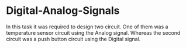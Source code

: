 # Digital-Analog-Signals
In this task it was required to design two circuit. One of them was a temperature sensor circuit using the Analog signal. Whereas the second circuit was a push button circuit using the Digital signal.  
